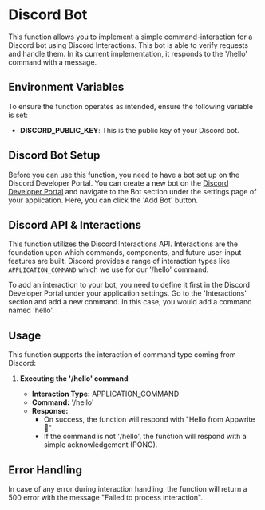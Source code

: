 # Discord Bot

This function allows you to implement a simple command-interaction for a Discord bot using Discord Interactions. This bot is able to verify requests and handle them. In its current implementation, it responds to the '/hello' command with a message.

## Environment Variables

To ensure the function operates as intended, ensure the following variable is set:

- **DISCORD_PUBLIC_KEY**: This is the public key of your Discord bot.

## Discord Bot Setup

Before you can use this function, you need to have a bot set up on the Discord Developer Portal. You can create a new bot on the [Discord Developer Portal](https://discord.com/developers/applications) and navigate to the Bot section under the settings page of your application. Here, you can click the 'Add Bot' button.

## Discord API & Interactions

This function utilizes the Discord Interactions API. Interactions are the foundation upon which commands, components, and future user-input features are built. Discord provides a range of interaction types like `APPLICATION_COMMAND` which we use for our '/hello' command.

To add an interaction to your bot, you need to define it first in the Discord Developer Portal under your application settings. Go to the 'Interactions' section and add a new command. In this case, you would add a command named 'hello'. 

## Usage

This function supports the interaction of command type coming from Discord:

1. **Executing the '/hello' command**

   - **Interaction Type:** APPLICATION_COMMAND
   - **Command:** '/hello'
   - **Response:** 
     - On success, the function will respond with "Hello from Appwrite 👋".
     - If the command is not '/hello', the function will respond with a simple acknowledgement (PONG).

## Error Handling

In case of any error during interaction handling, the function will return a 500 error with the message "Failed to process interaction".